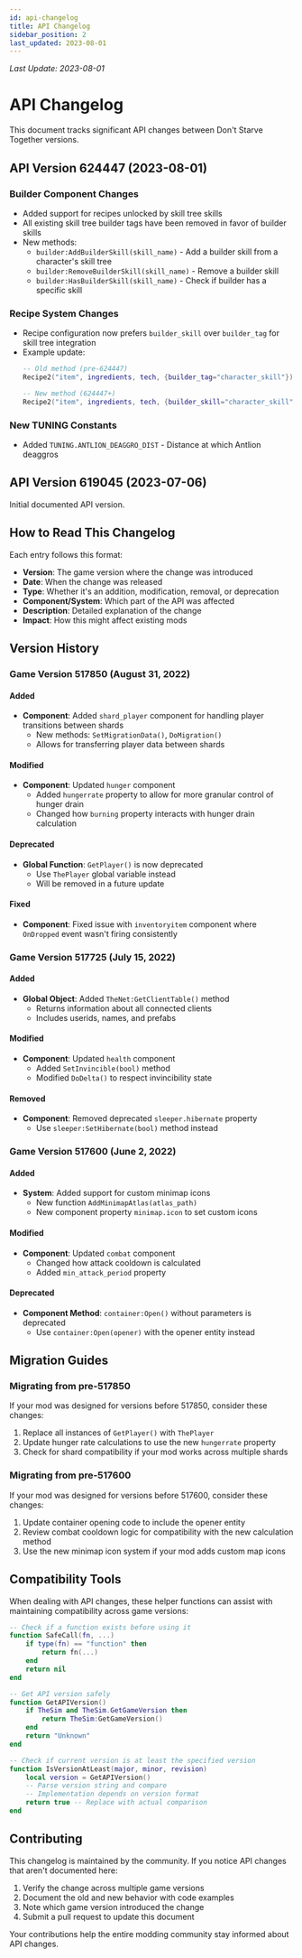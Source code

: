 ```yaml
---
id: api-changelog
title: API Changelog
sidebar_position: 2
last_updated: 2023-08-01
---
```

*Last Update: 2023-08-01*
# API Changelog

This document tracks significant API changes between Don't Starve Together versions.

## API Version 624447 (2023-08-01)

### Builder Component Changes
- Added support for recipes unlocked by skill tree skills
- All existing skill tree builder tags have been removed in favor of builder skills
- New methods:
  - `builder:AddBuilderSkill(skill_name)` - Add a builder skill from a character's skill tree
  - `builder:RemoveBuilderSkill(skill_name)` - Remove a builder skill
  - `builder:HasBuilderSkill(skill_name)` - Check if builder has a specific skill

### Recipe System Changes
- Recipe configuration now prefers `builder_skill` over `builder_tag` for skill tree integration
- Example update:
  ```lua
  -- Old method (pre-624447)
  Recipe2("item", ingredients, tech, {builder_tag="character_skill"})
  
  -- New method (624447+)
  Recipe2("item", ingredients, tech, {builder_skill="character_skill"})
  ```

### New TUNING Constants
- Added `TUNING.ANTLION_DEAGGRO_DIST` - Distance at which Antlion deaggros

## API Version 619045 (2023-07-06)

Initial documented API version.

## How to Read This Changelog

Each entry follows this format:
- **Version**: The game version where the change was introduced
- **Date**: When the change was released
- **Type**: Whether it's an addition, modification, removal, or deprecation
- **Component/System**: Which part of the API was affected
- **Description**: Detailed explanation of the change
- **Impact**: How this might affect existing mods

## Version History

### Game Version 517850 (August 31, 2022)

#### Added
- **Component**: Added `shard_player` component for handling player transitions between shards
  - New methods: `SetMigrationData()`, `DoMigration()`
  - Allows for transferring player data between shards

#### Modified
- **Component**: Updated `hunger` component
  - Added `hungerrate` property to allow for more granular control of hunger drain
  - Changed how `burning` property interacts with hunger drain calculation

#### Deprecated
- **Global Function**: `GetPlayer()` is now deprecated
  - Use `ThePlayer` global variable instead
  - Will be removed in a future update

#### Fixed
- **Component**: Fixed issue with `inventoryitem` component where `OnDropped` event wasn't firing consistently

### Game Version 517725 (July 15, 2022)

#### Added
- **Global Object**: Added `TheNet:GetClientTable()` method
  - Returns information about all connected clients
  - Includes userids, names, and prefabs

#### Modified
- **Component**: Updated `health` component
  - Added `SetInvincible(bool)` method
  - Modified `DoDelta()` to respect invincibility state

#### Removed
- **Component**: Removed deprecated `sleeper.hibernate` property
  - Use `sleeper:SetHibernate(bool)` method instead

### Game Version 517600 (June 2, 2022)

#### Added
- **System**: Added support for custom minimap icons
  - New function `AddMinimapAtlas(atlas_path)`
  - New component property `minimap.icon` to set custom icons

#### Modified
- **Component**: Updated `combat` component
  - Changed how attack cooldown is calculated
  - Added `min_attack_period` property

#### Deprecated
- **Component Method**: `container:Open()` without parameters is deprecated
  - Use `container:Open(opener)` with the opener entity instead

## Migration Guides

### Migrating from pre-517850

If your mod was designed for versions before 517850, consider these changes:

1. Replace all instances of `GetPlayer()` with `ThePlayer`
2. Update hunger rate calculations to use the new `hungerrate` property
3. Check for shard compatibility if your mod works across multiple shards

### Migrating from pre-517600

If your mod was designed for versions before 517600, consider these changes:

1. Update container opening code to include the opener entity
2. Review combat cooldown logic for compatibility with the new calculation method
3. Use the new minimap icon system if your mod adds custom map icons

## Compatibility Tools

When dealing with API changes, these helper functions can assist with maintaining compatibility across game versions:

```lua
-- Check if a function exists before using it
function SafeCall(fn, ...)
    if type(fn) == "function" then
        return fn(...)
    end
    return nil
end

-- Get API version safely
function GetAPIVersion()
    if TheSim and TheSim.GetGameVersion then
        return TheSim:GetGameVersion()
    end
    return "Unknown"
end

-- Check if current version is at least the specified version
function IsVersionAtLeast(major, minor, revision)
    local version = GetAPIVersion()
    -- Parse version string and compare
    -- Implementation depends on version format
    return true -- Replace with actual comparison
end
```

## Contributing

This changelog is maintained by the community. If you notice API changes that aren't documented here:

1. Verify the change across multiple game versions
2. Document the old and new behavior with code examples
3. Note which game version introduced the change
4. Submit a pull request to update this document

Your contributions help the entire modding community stay informed about API changes. 
